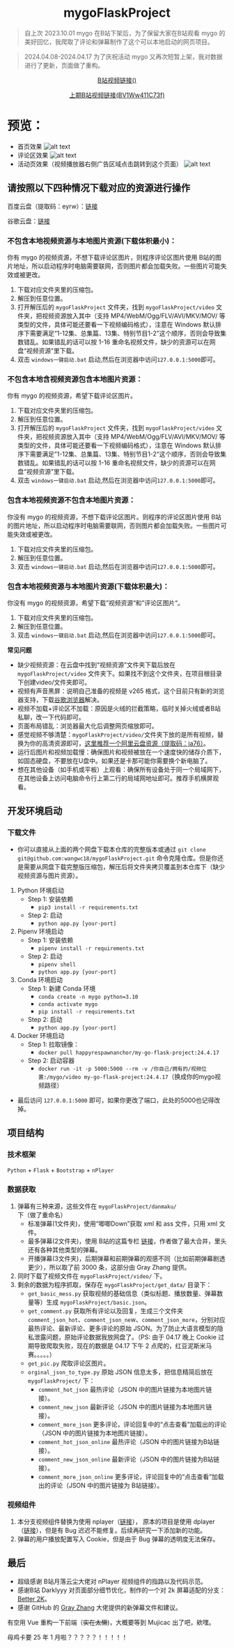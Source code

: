 <h1 align="center">mygoFlaskProject</h1>

> 自上次 2023.10.01 mygo 在B站下架后，为了保留大家在B站观看 mygo 的美好回忆，我爬取了评论和弹幕制作了这个可以本地启动的网页项目。

> 2024.04.08-2024.04.17 为了庆祝活动 mygo 又再次短暂上架，我对数据进行了更新，页面做了重构。

<p align="center"><a href=https://www.bilibili.com/video/>B站视频链接()</a></p>
<p align="center"><a href=https://www.bilibili.com/video/BV1Ww411C73f>上期B站视频链接(BV1Ww411C73f)</a></p>

# 预览：
   - 首页效果
      ![alt text](show-player.png)
   - 评论区效果
      ![alt text](show-comment.png)
   - 活动页效果（视频播放器右侧广告区域点击跳转到这个页面）
      ![alt text](show-mygo.png)

## 请按照以下四种情况下载对应的资源进行操作

百度云盘（提取码：eyrw）：[链接](https://pan.baidu.com/s/1N9pCEdsN1rKn6BPJqhbGTw?pwd=ecg4)

谷歌云盘：[链接](https://drive.google.com/drive/folders/1hOLUy8toxSi63UbNCoDNCAE9dRwuDbia?usp=sharing)

### 不包含本地视频资源与本地图片资源(下载体积最小)：

你有 mygo 的视频资源，不想下载评论区图片，则程序评论区图片使用 B站的图片地址，所以启动程序时电脑需要联网，否则图片都会加载失败。一些图片可能失效或被更改。

1. 下载对应文件夹里的压缩包。
2. 解压到任意位置。
3. 打开解压后的 `mygoFlaskProject` 文件夹，找到 `mygoFlaskProject/video` 文件夹，把视频资源放入其中（支持 MP4/WebM/Ogg/FLV/AVI/MKV/MOV/ 等类型的文件，具体可能还要看一下视频编码格式），注意在 Windows 默认排序下需要满足“1-12集、总集篇、13集、特别节目1-2”这个顺序，否则会导致集数错乱。如果错乱的话可以按 1-16 重命名视频文件，缺少的资源可以在网盘“视频资源”里下载。
4. 双击 `windows一键启动.bat` 启动,然后在浏览器中访问`127.0.0.1:5000`即可。

### 不包含本地含视频资源包含本地图片资源：

你有 mygo 的视频资源，希望下载评论区图片。

1. 下载对应文件夹里的压缩包。
2. 解压到任意位置。
3. 打开解压后的 `mygoFlaskProject` 文件夹，找到 `mygoFlaskProject/video` 文件夹，把视频资源放入其中（支持 MP4/WebM/Ogg/FLV/AVI/MKV/MOV/ 等类型的文件，具体可能还要看一下视频编码格式），注意在 Windows 默认排序下需要满足”1-12集、总集篇、13集、特别节目1-2“这个顺序，否则会导致集数错乱。如果错乱的话可以按 1-16 重命名视频文件，缺少的资源可以在网盘“视频资源”里下载。
4. 双击 `windows一键启动.bat` 启动,然后在浏览器中访问`127.0.0.1:5000`即可。

### 包含本地视频资源不包含本地图片资源：

你没有 mygo 的视频资源，不想下载评论区图片。则程序的评论区图片使用 B站的图片地址，所以启动程序时电脑需要联网，否则图片都会加载失败。一些图片可能失效或被更改。

1. 下载对应文件夹里的压缩包。
2. 解压到任意位置。
3. 双击 `windows一键启动.bat` 启动,然后在浏览器中访问`127.0.0.1:5000`即可。

### 包含本地视频资源与本地图片资源(下载体积最大)：

你没有 mygo 的视频资源，希望下载”视频资源“和”评论区图片“。

1. 下载对应文件夹里的压缩包。
2. 解压到任意位置。
3. 双击 `windows一键启动.bat` 启动,然后在浏览器中访问`127.0.0.1:5000`即可。

**常见问题**

- 缺少视频资源：在云盘中找到“视频资源”文件夹下载后放在 `mygoFlaskProject/video` 文件夹下。如果找不到这个文件夹，在项目根目录下创建video/文件夹即可。
- 视频有声音黑屏：说明自己准备的视频是 v265 格式，这个目前只有新的浏览器支持，下载[谷歌浏览器](https://www.google.cn/chrome/index.html)解决。
- 视频不加载+评论区不加载：原因是火绒的拦截策略，临时关掉火绒或者B站私聊，改一下代码即可。
- 页面布局错乱：浏览器最大化后调整网页缩放即可。
- 感觉视频不够清楚：`mygoFlaskProject/video/`文件夹下放的是所有视频，替换为你的高清资源即可，[这里推荐一个阿里云盘资源（提取码：ja76）](https://www.aliyundrive.com/s/4vHPUhfMMEK)。
- 运行后图片和视频加载慢：确保图片和视频被放在一个速度快的储存介质下，如固态硬盘，不要放在U盘中。如果还是卡那可能你需要换个新电脑了。
- 想在其他设备（如手机或平板）上观看：确保所有设备处于同一个局域网下，在其他设备上访问电脑命令行上第二行的局域网地址即可。推荐手机横屏观看。

## 开发环境启动

### 下载文件
   - 你可以直接从上面的两个网盘下载本仓库的完整版本或通过 `git clone git@github.com:wangwc18/mygoFlaskProject.git` 命令克隆仓库。但是你还是需要从网盘下载完整版压缩包，解压后将文件夹拷贝覆盖到本仓库下（缺少视频资源与图片资源）。
1. Python 环境启动
   - Step 1: 安装依赖
     - `pip3 install -r requirements.txt`
   - Step 2: 启动
     - `python app.py [your-port]`
3. Pipenv 环境启动
    - Step 1: 安装依赖
      - `pipenv install -r requirements.txt`
    - Step 2: 启动
      - `pipenv shell` 
      - `python app.py [your-port]`
4. Conda 环境启动
   - Step 1: 新建 Conda 环境
     - `conda create -n mygo python=3.10`
     - `conda activate mygo`
     - `pip install -r requirements.txt`
   - Step 2: 启动
       - `python app.py [your-port]`
5. Docker 环境启动
   - Step 1: 拉取镜像：
      - `docker pull happyrespawnanchor/my-go-flask-project:24.4.17`
   - Step 2: 启动容器
      - `docker run -it -p 5000:5000 --rm -v /你自己/拥有的/视频位置:/mygo/video my-go-flask-project:24.4.17`（换成你的mygo视频路径） 
* 最后访问 `127.0.0.1:5000` 即可，如果你更改了端口，此处的5000也记得改掉。
## 项目结构
### 技术框架
`Python` + `Flask` + `Bootstrap` + `nPlayer`
### 数据获取

1. 弹幕有三种来源，这些文件在 `mygoFlaskProject/danmaku/` 下（做了重命名）
   - 标准弹幕(1文件夹)，使用“唧唧Down”获取 xml 和 ass 文件，只用 xml 文件。
   - 最多弹幕(2文件夹)，使用 B站的这篇专栏 [链接](https://www.bilibili.com/read/cv26903973/)，作者做了最大合并，里头还有各种其他类型的弹幕。
   - 开播弹幕(3文件夹)，后期弹幕和前期弹幕的观感不同（比如前期弹幕剧透更少），所以取了前 3000 条，这部分由 Gray Zhang 提供。
2. 同时下载了视频文件在 `mygoFlaskProject/video/` 下。
3. 剩余的数据为程序抓取，保存在 `mygoFlaskProject/get_data/` 目录下：
   - `get_basic_mess.py` 获取视频的基础信息（类似标题、播放数量、弹幕数量等）生成 `mygoFlaskProject/basic.json`。
   - `get_comment.py` 获取所有评论以及回复，生成三个文件夹 `comment_json_hot`、`comment_json_ne`w、`comment_json_more`，分别对应最热评论、最新评论、更多评论的原始 JSON。为了防止大语言模型的隐私泄露问题，原始评论数据我放网盘了。（PS: 由于 04.17 晚上 Cookie 过期导致爬取失败，现在的数据是 04.17 下午 2 点爬的，红豆泥斯米马赛。。。。。）
   - `get_pic.py` 爬取评论区图片。
   - `orginal_json_to_type.py` 原始 JSON 信息太多，把信息精简后放在 `mygoFlaskProject/` 下：
     - `comment_hot_json` 最热评论（JSON 中的图片链接为本地图片链接）。
     - `comment_new_json` 最新评论（JSON 中的图片链接为本地图片链接）。
     - `comment_more_json` 更多评论，评论回复中的“点击查看”加载出的评论（JSON 中的图片链接为本地图片链接）。
     - `comment_hot_json_online` 最热评论（JSON 中的图片链接为B站链接）。
     - `comment_new_json_online` 最新评论（JSON 中的图片链接为B站链接）。
     - `comment_more_json_online` 更多评论，评论回复中的“点击查看”加载出的评论（JSON 中的图片链接为 B站链接）。

### 视频组件

1. 本分支视频组件替换为使用 nplayer（[链接](https://github.com/oyuyue/nplayer)），
原本的项目是使用 dplayer（[链接](https://github.com/DIYgod/DPlayer)），但是有 Bug 迟迟不能修复。后续再研究一下添加新的功能。
2. 弹幕的用户播放配置写入 Cookie，但是由于 Bug 弹幕的透明度无法保存。

## 最后

- 超级感谢 B站月落云尘大佬对 nPlayer 视频组件的指路以及代码示范。
- 感谢B站 Darklyyy 对页面部分细节优化，制作的一个对 2k 屏幕适配的分支：[Better 2K](https://github.com/wangwc18/mygoFlaskProject/tree/better2k)。
- 感谢 GitHub 的 [Gray Zhang](https://github.com/otakustay) 大佬提供的新弹幕文件和建议。


有空用 Vue 重构一下前端（~~实在太懒~~)，大概要等到 Mujicac 出了吧，欸嘿。

母鸡卡要 25 年 1 月啦？？？？？！！！！！
